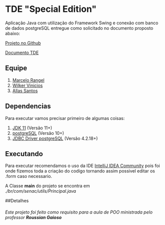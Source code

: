 # TDE "Special Edition"

Aplicação Java com utilização do Framework Swing e conexão com banco de dados postgreSQL entregue como solicitado no documento proposto abaixo:

[Projeto no Github](https://github.com/ThePurpleGroup/TDE)

[Documento TDE](https://docs.google.com/document/d/1q0t_junb_YpJaUnrwa5k_jUZHedB2uNpJFIEzeSj7UQ/edit?usp=sharing) 

## Equipe

1. [Marcelo Rangel](https://github.com/MarceloRanngel)
1. [Wilker Vinicios](https://github.com/WilkerVinicios)
1. [Allas Santos](https://github.com/Allas123)

## Dependencias

Para executar vamos precisar primeiro de algumas coisas:

1. [JDK 11](https://www.oracle.com/java/technologies/javase-jdk11-downloads.html) (Versão 11+)
1. [postgreSQL](https://www.postgresql.org/download/) (Versão 10+)
1. [JDBC Driver postgreSQL](https://jdbc.postgresql.org/download.html) (Versão 4.2.18+)

## Executando

Para executar recomendamos o uso da IDE [IntelliJ IDEA Community](https://www.jetbrains.com/pt-br/idea/download/) pois 
foi onde fizemos toda a criação do codigo tornando assim possivel editar os .form caso necessario.

A Classe **main** do projeto se encontra em _./br/com/senac/utils/Principal.java_

##Detalhes

###### Este projeto foi feito como requisito para a aula de POO ministrada pelo professor **Roussian Gaioso**